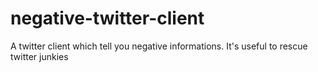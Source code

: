 negative-twitter-client
=======================

A twitter client which tell you negative informations. It's useful to rescue twitter junkies
